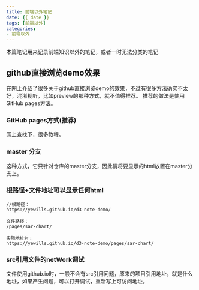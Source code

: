 ```yaml
---
title: 前端以外笔记
date: {{ date }}
tags: [前端以外]
categories:
- 前端以外
---
```


本篇笔记用来记录前端知识以外的笔记，或者一时无法分类的笔记

## github直接浏览demo效果
在网上介绍了很多关于github直接浏览demo的效果，不过有很多方法确实不太好，混淆视听，比如preview的那种方式，就不值得推荐。
推荐的做法是使用GitHub pages方法。
### GitHub pages方式(推荐)
网上查找下，很多教程。
### master 分支
这种方式，它只针对仓库的master分支，因此请将要显示的html放置在master分支上。
### 根路径+文件地址可以显示任何html
```
//根路径：
https://yewills.github.io/d3-note-demo/

文件路径：
/pages/sar-chart/

实际地址为：
https://yewills.github.io/d3-note-demo/pages/sar-chart/

```
### src引用文件的netWork调试
文件使用github.io时，一般不会有src引用问题，原来的项目引用地址，就是什么地址，如果产生问题，可以打开调试，重新写上可访问地址。




